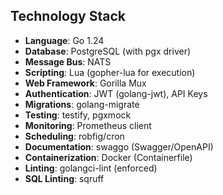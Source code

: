 ## Technology Stack

- **Language**: Go 1.24
- **Database**: PostgreSQL (with pgx driver)
- **Message Bus**: NATS
- **Scripting**: Lua (gopher-lua for execution)
- **Web Framework**: Gorilla Mux
- **Authentication**: JWT (golang-jwt), API Keys
- **Migrations**: golang-migrate
- **Testing**: testify, pgxmock
- **Monitoring**: Prometheus client
- **Scheduling**: robfig/cron
- **Documentation**: swaggo (Swagger/OpenAPI)
- **Containerization**: Docker (Containerfile)
- **Linting**: golangci-lint (enforced)
- **SQL Linting**: sqruff